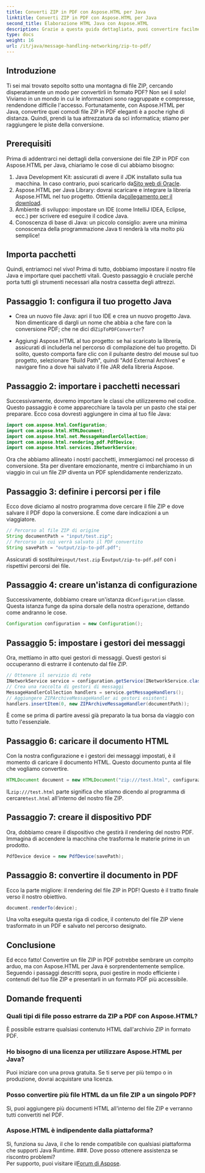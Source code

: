 ```yaml
---
title: Converti ZIP in PDF con Aspose.HTML per Java
linktitle: Converti ZIP in PDF con Aspose.HTML per Java
second_title: Elaborazione HTML Java con Aspose.HTML
description: Grazie a questa guida dettagliata, puoi convertire facilmente i tuoi file ZIP in PDF utilizzando Aspose.HTML per Java.
type: docs
weight: 16
url: /it/java/message-handling-networking/zip-to-pdf/
---
```

## Introduzione
Ti sei mai trovato sepolto sotto una montagna di file ZIP, cercando disperatamente un modo per convertirli in formato PDF? Non sei il solo! Viviamo in un mondo in cui le informazioni sono raggruppate e compresse, rendendone difficile l'accesso. Fortunatamente, con Aspose.HTML per Java, convertire quei comodi file ZIP in PDF eleganti è a poche righe di distanza. Quindi, prendi la tua attrezzatura da sci informatica; stiamo per raggiungere le piste della conversione.
## Prerequisiti
Prima di addentrarci nei dettagli della conversione dei file ZIP in PDF con Aspose.HTML per Java, chiariamo le cose di cui abbiamo bisogno:
1.  Java Development Kit: assicurati di avere il JDK installato sulla tua macchina. In caso contrario, puoi scaricarlo da[Sito web di Oracle](https://www.oracle.com/java/technologies/javase-jdk11-downloads.html).
2.  Aspose.HTML per Java Library: dovrai scaricare e integrare la libreria Aspose.HTML nel tuo progetto. Ottienila da[collegamento per il download](https://releases.aspose.com/html/java/).
3. Ambiente di sviluppo: impostare un IDE (come IntelliJ IDEA, Eclipse, ecc.) per scrivere ed eseguire il codice Java.
4. Conoscenza di base di Java: un piccolo consiglio: avere una minima conoscenza della programmazione Java ti renderà la vita molto più semplice!
## Importa pacchetti
Quindi, entriamoci nel vivo! Prima di tutto, dobbiamo impostare il nostro file Java e importare quei pacchetti vitali. Questo passaggio è cruciale perché porta tutti gli strumenti necessari alla nostra cassetta degli attrezzi. 
## Passaggio 1: configura il tuo progetto Java
- Crea un nuovo file Java: apri il tuo IDE e crea un nuovo progetto Java. Non dimenticare di dargli un nome che abbia a che fare con la conversione PDF; che ne dici di`ZipToPDFConverter`?
  
- Aggiungi Aspose.HTML al tuo progetto: se hai scaricato la libreria, assicurati di includerla nel percorso di compilazione del tuo progetto. Di solito, questo comporta fare clic con il pulsante destro del mouse sul tuo progetto, selezionare "Build Path", quindi "Add External Archives" e navigare fino a dove hai salvato il file JAR della libreria Aspose.
## Passaggio 2: importare i pacchetti necessari
Successivamente, dovremo importare le classi che utilizzeremo nel codice. Questo passaggio è come apparecchiare la tavola per un pasto che stai per preparare. Ecco cosa dovresti aggiungere in cima al tuo file Java:
```java
import com.aspose.html.Configuration;
import com.aspose.html.HTMLDocument;
import com.aspose.html.net.MessageHandlerCollection;
import com.aspose.html.rendering.pdf.PdfDevice;
import com.aspose.html.services.INetworkService;
```
Ora che abbiamo allineato i nostri pacchetti, immergiamoci nel processo di conversione. Sta per diventare emozionante, mentre ci imbarchiamo in un viaggio in cui un file ZIP diventa un PDF splendidamente renderizzato. 
## Passaggio 3: definire i percorsi per i file
Ecco dove diciamo al nostro programma dove cercare il file ZIP e dove salvare il PDF dopo la conversione. È come dare indicazioni a un viaggiatore.
```java
// Percorso al file ZIP di origine
String documentPath = "input/test.zip";
// Percorso in cui verrà salvato il PDF convertito
String savePath = "output/zip-to-pdf.pdf";
```
 Assicurati di sostituire`input/test.zip` E`output/zip-to-pdf.pdf` con i rispettivi percorsi dei file.
## Passaggio 4: creare un'istanza di configurazione
 Successivamente, dobbiamo creare un'istanza di`Configuration` classe. Questa istanza funge da spina dorsale della nostra operazione, dettando come andranno le cose.
```java
Configuration configuration = new Configuration();
```
## Passaggio 5: impostare i gestori dei messaggi
Ora, mettiamo in atto quei gestori di messaggi. Questi gestori si occuperanno di estrarre il contenuto dal file ZIP. 
```java
// Ottenere il servizio di rete
INetworkService service = configuration.getService(INetworkService.class);
// Crea una raccolta di gestori di messaggi
MessageHandlerCollection handlers = service.getMessageHandlers();
// Aggiungere ZIPArchiveMessageHandler ai gestori esistenti
handlers.insertItem(0, new ZIPArchiveMessageHandler(documentPath));
```
È come se prima di partire avessi già preparato la tua borsa da viaggio con tutto l'essenziale.
## Passaggio 6: caricare il documento HTML
Con la nostra configurazione e i gestori dei messaggi impostati, è il momento di caricare il documento HTML. Questo documento punta al file che vogliamo convertire.
```java
HTMLDocument document = new HTMLDocument("zip:///test.html", configurazione);
```
 IL`zip:///test.html` parte significa che stiamo dicendo al programma di cercare`test.html` all'interno del nostro file ZIP.
## Passaggio 7: creare il dispositivo PDF
Ora, dobbiamo creare il dispositivo che gestirà il rendering del nostro PDF. Immagina di accendere la macchina che trasforma le materie prime in un prodotto.
```java
PdfDevice device = new PdfDevice(savePath);
```
## Passaggio 8: convertire il documento in PDF
Ecco la parte migliore: il rendering del file ZIP in PDF! Questo è il tratto finale verso il nostro obiettivo.
```java
document.renderTo(device);
```
Una volta eseguita questa riga di codice, il contenuto del file ZIP viene trasformato in un PDF e salvato nel percorso designato.
## Conclusione
Ed ecco fatto! Convertire un file ZIP in PDF potrebbe sembrare un compito arduo, ma con Aspose.HTML per Java è sorprendentemente semplice. Seguendo i passaggi descritti sopra, puoi gestire in modo efficiente i contenuti del tuo file ZIP e presentarli in un formato PDF più accessibile.
## Domande frequenti
### Quali tipi di file posso estrarre da ZIP a PDF con Aspose.HTML?  
È possibile estrarre qualsiasi contenuto HTML dall'archivio ZIP in formato PDF.
### Ho bisogno di una licenza per utilizzare Aspose.HTML per Java?  
Puoi iniziare con una prova gratuita. Se ti serve per più tempo o in produzione, dovrai acquistare una licenza.
### Posso convertire più file HTML da un file ZIP a un singolo PDF?  
Sì, puoi aggiungere più documenti HTML all'interno del file ZIP e verranno tutti convertiti nel PDF.
### Aspose.HTML è indipendente dalla piattaforma?  
Sì, funziona su Java, il che lo rende compatibile con qualsiasi piattaforma che supporti Java Runtime.
###. Dove posso ottenere assistenza se riscontro problemi?  
 Per supporto, puoi visitare il[Forum di Aspose](https://forum.aspose.com/c/html/29).